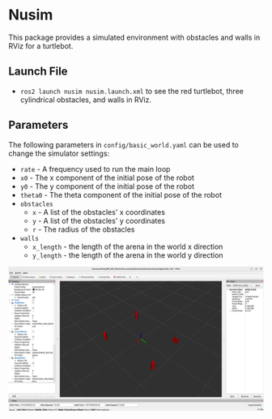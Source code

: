 # Nusim
This package provides a simulated environment with obstacles and walls in RViz for a turtlebot.
## Launch File
* `ros2 launch nusim nusim.launch.xml` to see the red turtlebot, three cylindrical obstacles, and walls in RViz.
## Parameters
The following parameters in `config/basic_world.yaml` can be used to change the simulator settings:
* `rate` - A frequency used to run the main loop
* `x0` - The x component of the initial pose of the robot
* `y0` - The y component of the initial pose of the robot
* `theta0` - The theta component of the initial pose of the robot
* `obstacles`
    * `x` - A list of the obstacles' x coordinates
    * `y` - A list of the obstacles' y coordinates
    * `r` - The radius of the obstacles
* `walls`
    * `x_length` - the length of the arena in the world x direction
    * `y_length` - the length of the arena in the world y direction


![](images/nusim1.png)